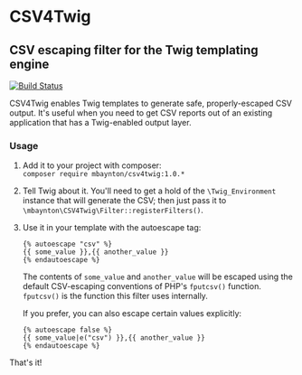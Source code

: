 # CSV4Twig
## CSV escaping filter for the Twig templating engine

[![Build Status](https://travis-ci.org/mbaynton/csv4twig.svg?branch=master)](https://travis-ci.org/mbaynton/csv4twig)

CSV4Twig enables Twig templates to generate safe, properly-escaped
CSV output. It's useful when you need to get CSV reports out of an 
existing application that has a Twig-enabled output layer.

### Usage
1. Add it to your project with composer:  
   `composer require mbaynton/csv4twig:1.0.*`
2. Tell Twig about it. You'll need to get a hold of the
   `\Twig_Environment` instance that will generate the CSV; then
   just pass it to `\mbaynton\CSV4Twig\Filter::registerFilters()`.
3. Use it in your template with the autoescape tag:

       {% autoescape "csv" %}
       {{ some_value }},{{ another_value }}
       {% endautoescape %}
   The contents of `some_value` and `another_value` will be
   escaped using the default CSV-escaping conventions
   of PHP's `fputcsv()` function. `fputcsv()` is the function this
   filter uses internally.
   
   If you prefer, you can also escape certain values explicitly:
   
       {% autoescape false %}
       {{ some_value|e("csv") }},{{ another_value }}
       {% endautoescape %}
   
That's it!
